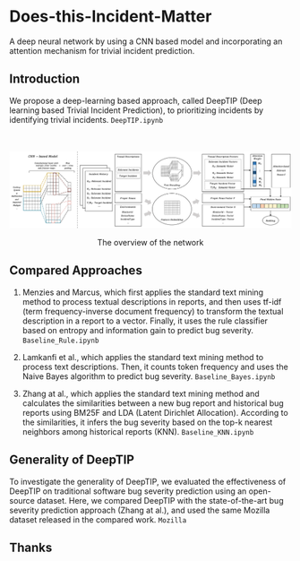 # Does-this-Incident-Matter

A deep neural network by using a CNN based model and incorporating an attention mechanism for trivial incident prediction.

## Introduction

We propose a deep-learning based approach, called DeepTIP (Deep learning based Trivial Incident Prediction), to prioritizing incidents by identifying trivial incidents. `DeepTIP.ipynb`

<br/></br>
![Architecture](Overviewpng.png) </br>
<center>The overview of the network </center>

## Compared Approaches

1. Menzies and Marcus, which first applies the standard text mining method to process textual descriptions in reports, and then uses tf-idf (term frequency-inverse document frequency) to transform the textual description in a report to a vector. Finally, it uses the rule classifier based on entropy and information gain to predict bug severity. `Baseline_Rule.ipynb`

2. Lamkanfi et al., which applies the standard text mining method to process text descriptions. Then, it counts token frequency and uses the Naive Bayes algorithm to predict bug severity. `Baseline_Bayes.ipynb`

3. Zhang at al., which applies the standard text mining method and calculates the similarities between a new bug report and historical bug reports using BM25F and LDA (Latent Dirichlet Allocation). According to the similarities, it infers the bug severity based on the top-k nearest neighbors among historical reports (KNN). `Baseline_KNN.ipynb` 

## Generality of DeepTIP

To investigate the generality of DeepTIP, we evaluated the effectiveness of DeepTIP on traditional software bug severity prediction using an open-source dataset. Here, we compared DeepTIP with the state-of-the-art bug severity prediction approach (Zhang at al.), and used the same Mozilla dataset released in the compared work. `Mozilla`

## Thanks
